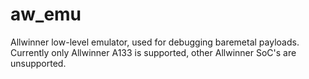 # aw_emu
Allwinner low-level emulator, used for debugging baremetal payloads. Currently only Allwinner A133 is supported, other Allwinner SoC's are unsupported.
